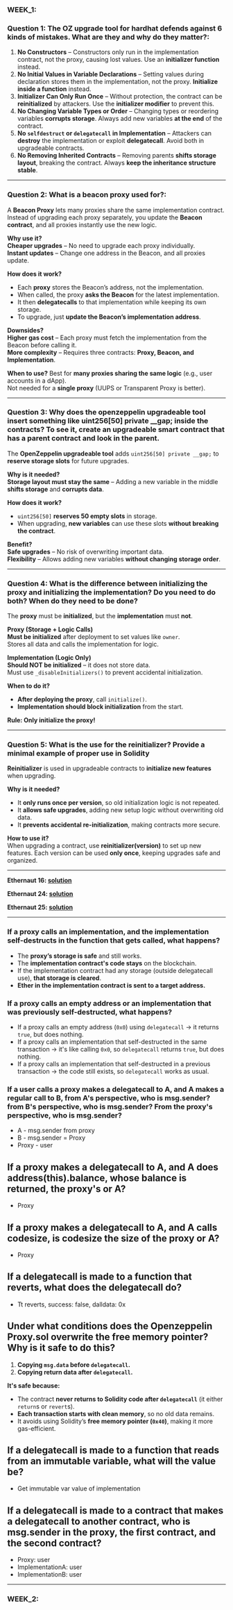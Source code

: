 ### WEEK_1:
### **Question 1: The OZ upgrade tool for hardhat defends against 6 kinds of mistakes. What are they and why do they matter?**:  

1. **No Constructors** – Constructors only run in the implementation contract, not the proxy, causing lost values. Use an **initializer function** instead.  
2. **No Initial Values in Variable Declarations** – Setting values during declaration stores them in the implementation, not the proxy. **Initialize inside a function** instead.  
3. **Initializer Can Only Run Once** – Without protection, the contract can be **reinitialized** by attackers. Use the **initializer modifier** to prevent this.  
4. **No Changing Variable Types or Order** – Changing types or reordering variables **corrupts storage**. Always add new variables **at the end** of the contract.  
5. **No `selfdestruct` or `delegatecall` in Implementation** – Attackers can **destroy** the implementation or exploit **delegatecall**. Avoid both in upgradeable contracts.  
6. **No Removing Inherited Contracts** – Removing parents **shifts storage layout**, breaking the contract. Always **keep the inheritance structure stable**.
---   

### **Question 2: What is a beacon proxy used for?**:  
A **Beacon Proxy** lets many proxies share the same implementation contract. Instead of upgrading each proxy separately, you update the **Beacon contract**, and all proxies instantly use the new logic.  

**Why use it?**  
**Cheaper upgrades** – No need to upgrade each proxy individually.  
**Instant updates** – Change one address in the Beacon, and all proxies update.  

**How does it work?**  
- Each **proxy** stores the Beacon’s address, not the implementation.  
- When called, the proxy **asks the Beacon** for the latest implementation.  
- It then **delegatecalls** to that implementation while keeping its own storage.  
- To upgrade, just **update the Beacon’s implementation address**.  

**Downsides?**  
**Higher gas cost** – Each proxy must fetch the implementation from the Beacon before calling it.  
**More complexity** – Requires three contracts: **Proxy, Beacon, and Implementation**.  

**When to use?**
Best for **many proxies sharing the same logic** (e.g., user accounts in a dApp).  
Not needed for a **single proxy** (UUPS or Transparent Proxy is better).

---

### **Question 3: Why does the openzeppelin upgradeable tool insert something like uint256[50] private __gap; inside the contracts? To see it, create an upgradeable smart contract that has a parent contract and look in the parent.**
The **OpenZeppelin upgradeable tool** adds `uint256[50] private __gap;` to **reserve storage slots** for future upgrades.  

**Why is it needed?**  
**Storage layout must stay the same** – Adding a new variable in the middle **shifts storage** and **corrupts data**.  

**How does it work?**  
- `uint256[50]` **reserves 50 empty slots** in storage.  
- When upgrading, **new variables** can use these slots **without breaking the contract**.  

**Benefit?**  
**Safe upgrades** – No risk of overwriting important data.  
**Flexibility** – Allows adding new variables **without changing storage order**.

---

### **Question 4: What is the difference between initializing the proxy and initializing the implementation? Do you need to do both? When do they need to be done?**
The **proxy** must be **initialized**, but the **implementation** must **not**.  

**Proxy (Storage + Logic Calls)**  
**Must be initialized** after deployment to set values like `owner`.  
Stores all data and calls the implementation for logic.  

**Implementation (Logic Only)**  
**Should NOT be initialized** – it does not store data.  
Must use `_disableInitializers()` to prevent accidental initialization.  

**When to do it?**  
- **After deploying the proxy**, call `initialize()`.  
- **Implementation should block initialization** from the start.  

**Rule: Only initialize the proxy!** 

---

### **Question 5: What is the use for the reinitializer? Provide a minimal example of proper use in Solidity**
**Reinitializer** is used in upgradeable contracts to **initialize new features** when upgrading.  

**Why is it needed?**  
- It **only runs once per version**, so old initialization logic is not repeated.  
- It **allows safe upgrades**, adding new setup logic without overwriting old data.  
- It **prevents accidental re-initialization**, making contracts more secure.  

**How to use it?**  
When upgrading a contract, use **reinitializer(version)** to set up new features. Each version can be used **only once**, keeping upgrades safe and organized.

---

**Ethernaut 16: [solution](https://github.com/jocoders/ethernaut/blob/main/test/Preservation.t.sol)** 

**Ethernaut 24: [solution](https://github.com/jocoders/ethernaut/blob/main/test/PuzzleWallet.t.sol)** 

**Ethernaut 25: [solution](https://github.com/jocoders/ethernaut/blob/main/test/Motorbike.t.sol)** 

---

### **If a proxy calls an implementation, and the implementation self-destructs in the function that gets called, what happens?**
- The **proxy’s storage is safe** and still works.  
- The **implementation contract's code stays** on the blockchain.  
- If the implementation contract had any storage (outside delegatecall use), **that storage is cleared**.  
- **Ether in the implementation contract is sent to a target address.**  

### **If a proxy calls an empty address or an implementation that was previously self-destructed, what happens?**
- If a proxy calls an empty address (`0x0`) using `delegatecall` → it returns `true`, but does nothing.
- If a proxy calls an implementation that self-destructed in the same transaction → it's like calling `0x0`, so `delegatecall` returns `true`, but does nothing.
- If a proxy calls an implementation that self-destructed in a previous transaction → the code still exists, so `delegatecall` works as usual. 

### **If a user calls a proxy makes a delegatecall to A, and A makes a regular call to B, from A's perspective, who is msg.sender? from B's perspective, who is msg.sender? From the proxy's perspective, who is msg.sender?**
- A - msg.sender from proxy
- B - msg.sender = Proxy
- Proxy - user

## **If a proxy makes a delegatecall to A, and A does address(this).balance, whose balance is returned, the proxy's or A?**
- Proxy

## **If a proxy makes a delegatecall to A, and A calls codesize, is codesize the size of the proxy or A?**
- Proxy

## **If a delegatecall is made to a function that reverts, what does the delegatecall do?**
-  Tt reverts, success: false, dalldata: 0x

## **Under what conditions does the Openzeppelin Proxy.sol overwrite the free memory pointer? Why is it safe to do this?**
1. **Copying `msg.data` before `delegatecall`.**  
2. **Copying return data after `delegatecall`.**  

**It's safe because:**  
- The contract **never returns to Solidity code after `delegatecall`** (it either `return`s or `revert`s).  
- **Each transaction starts with clean memory**, so no old data remains.  
- It avoids using Solidity’s **free memory pointer (`0x40`)**, making it more gas-efficient.

## **If a delegatecall is made to a function that reads from an immutable variable, what will the value be?**
- Get immutable var value of implementation

## **If a delegatecall is made to a contract that makes a delegatecall to another contract, who is msg.sender in the proxy, the first contract, and the second contract?**
- Proxy: user
- ImplementationA: user
- ImplementationB: user

---

### WEEK_2:





